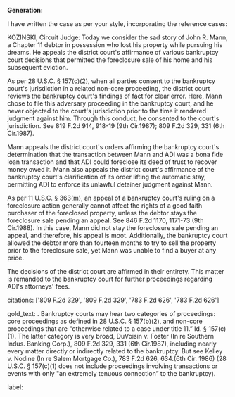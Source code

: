**Generation:**



I have written the case as per your style, incorporating the reference cases:

<answer>

KOZINSKI, Circuit Judge:
Today we consider the sad story of John R. Mann, a Chapter 11 debtor in possession who lost his property while pursuing his dreams. He appeals the district court's affirmance of various bankruptcy court decisions that permitted the foreclosure sale of his home and his subsequent eviction.

As per 28 U.S.C. § 157(c)(2), when all parties consent to the bankruptcy court's jurisdiction in a related non-core proceeding, the district court reviews the bankruptcy court's findings of fact for clear error. Here, Mann chose to file this adversary proceeding in the bankruptcy court, and he never objected to the court's jurisdiction prior to the time it rendered judgment against him. Through this conduct, he consented to the court's jurisdiction. See 819 F.2d 914, 918-19 (9th Cir.1987); 809 F.2d 329, 331 (6th Cir.1987).

Mann appeals the district court's orders affirming the bankruptcy court's determination that the transaction between Mann and ADI was a bona fide loan transaction and that ADI could foreclose its deed of trust to recover money owed it. Mann also appeals the district court's affirmance of the bankruptcy court's clarification of its order lifting the automatic stay, permitting ADI to enforce its unlawful detainer judgment against Mann.

As per 11 U.S.C. § 363(m), an appeal of a bankruptcy court's ruling on a foreclosure action generally cannot affect the rights of a good faith purchaser of the foreclosed property, unless the debtor stays the foreclosure sale pending an appeal. See 846 F.2d 1170, 1171-73 (9th Cir.1988). In this case, Mann did not stay the foreclosure sale pending an appeal, and therefore, his appeal is moot. Additionally, the bankruptcy court allowed the debtor more than fourteen months to try to sell the property prior to the foreclosure sale, yet Mann was unable to find a buyer at any price.

The decisions of the district court are affirmed in their entirety. This matter is remanded to the bankruptcy court for further proceedings regarding ADI's attorneys' fees.



citations: ['809 F.2d 329', '809 F.2d 329', '783 F.2d 626', '783 F.2d 626']

gold_text: . Bankruptcy courts may hear two categories of proceedings: core proceedings as defined in 28 U.S.C. § 157(b)(2), and non-core proceedings that are "otherwise related to a case under title 11.” Id. § 157(c)(1). The latter category is very broad, DuVoisin v. Foster (In re Southern Indus. Banking Corp.), 809 F.2d 329, 331 (6th Cir.1987), including nearly every matter directly or indirectly related to the bankruptcy. But see Kelley v. Nodine (In re Salem Mortgage Co.), 783 F.2d 626, 634.(6th Cir. 1986) (28 U.S.C. § 157(c)(1) does not include proceedings involving transactions or events with only "an extremely tenuous connection” to the bankruptcy).

label: 